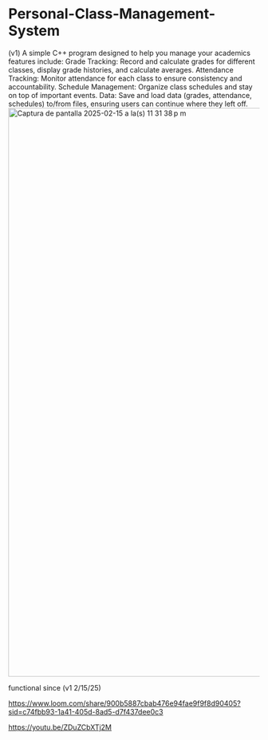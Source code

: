 # Personal-Class-Management-System

(v1) A simple C++ program designed to help you manage your academics
features include: 
Grade Tracking: Record and calculate grades for different classes, display grade histories, and calculate averages.
Attendance Tracking: Monitor attendance for each class to ensure consistency and accountability.
Schedule Management: Organize class schedules and stay on top of important events.
Data: Save and load data (grades, attendance, schedules) to/from files, ensuring users can continue where they left off.
<img width="1141" alt="Captura de pantalla 2025-02-15 a la(s) 11 31 38 p m" src="https://github.com/user-attachments/assets/6636096b-6718-47b6-a966-89adada63e9b" />

functional since (v1 2/15/25)

https://www.loom.com/share/900b5887cbab476e94fae9f9f8d90405?sid=c74fbb93-1a41-405d-8ad5-d7f437dee0c3

https://youtu.be/ZDuZCbXTj2M
